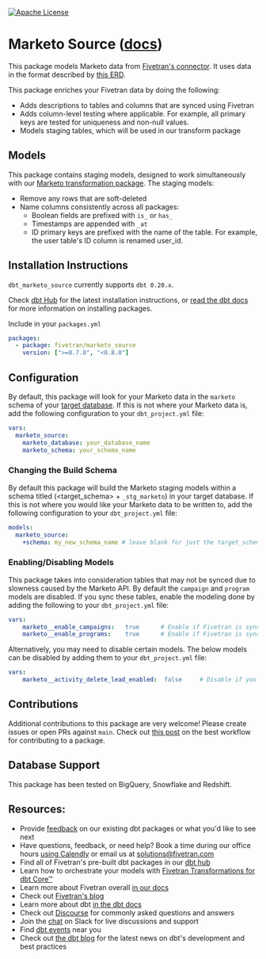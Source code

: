 [![Apache License](https://img.shields.io/badge/License-Apache%202.0-blue.svg)](https://opensource.org/licenses/Apache-2.0)
# Marketo Source ([docs](https://fivetran-dbt-marketo.netlify.app/#!/overview))

This package models Marketo data from [Fivetran's connector](https://fivetran.com/docs/applications/marketo). It uses data in the format described by [this ERD](https://fivetran.com/docs/applications/marketo#schema).

This package enriches your Fivetran data by doing the following:

* Adds descriptions to tables and columns that are synced using Fivetran
* Adds column-level testing where applicable. For example, all primary keys are tested for uniqueness and non-null values.
* Models staging tables, which will be used in our transform package

## Models

This package contains staging models, designed to work simultaneously with our [Marketo transformation package](https://github.com/fivetran/dbt_marketo). The staging models:

* Remove any rows that are soft-deleted
* Name columns consistently across all packages:
  * Boolean fields are prefixed with `is_` or `has_`
  * Timestamps are appended with `_at`
  * ID primary keys are prefixed with the name of the table. For example, the user table's ID column is renamed user_id.

## Installation Instructions
`dbt_marketo_source` currently supports `dbt 0.20.x`.

Check [dbt Hub](https://hub.getdbt.com/) for the latest installation instructions, or [read the dbt docs](https://docs.getdbt.com/docs/package-management) for more information on installing packages.

Include in your `packages.yml`

```yaml
packages:
  - package: fivetran/marketo_source
    version: [">=0.7.0", "<0.8.0"]
```

## Configuration
By default, this package will look for your Marketo data in the `marketo` schema of your [target database](https://docs.getdbt.com/docs/running-a-dbt-project/using-the-command-line-interface/configure-your-profile). If this is not where your Marketo data is, add the following configuration to your `dbt_project.yml` file:

```yml
vars:
  marketo_source:
    marketo_database: your_database_name
    marketo_schema: your_schema_name 
```

### Changing the Build Schema
By default this package will build the Marketo staging models within a schema titled (<target_schema> + `_stg_marketo`) in your target database. If this is not where you would like your Marketo data to be written to, add the following configuration to your `dbt_project.yml` file:

```yml
models:
  marketo_source:
    +schema: my_new_schema_name # leave blank for just the target_schema
```

### Enabling/Disabling Models
This package takes into consideration tables that may not be synced due to slowness caused by the Marketo API. By default the `campaign` and `program` models are disabled. If you sync these tables, enable the modeling done by adding the following to your `dbt_project.yml` file:
```yml
vars:
    marketo__enable_campaigns:   true      # Enable if Fivetran is syncing the campaign table
    marketo__enable_programs:    true      # Enable if Fivetran is syncing the program table
```

Alternatively, you may need to disable certain models. The below models can be disabled by adding them to your `dbt_project.yml` file:
```yml
vars:
    marketo__activity_delete_lead_enabled:  false     # Disable if you do not have the activity_delete_lead table 
```
## Contributions

Additional contributions to this package are very welcome! Please create issues
or open PRs against `main`. Check out 
[this post](https://discourse.getdbt.com/t/contributing-to-a-dbt-package/657) 
on the best workflow for contributing to a package.

## Database Support
This package has been tested on BigQuery, Snowflake and Redshift.

## Resources:
- Provide [feedback](https://www.surveymonkey.com/r/DQ7K7WW) on our existing dbt packages or what you'd like to see next
- Have questions, feedback, or need help? Book a time during our office hours [using Calendly](https://calendly.com/fivetran-solutions-team/fivetran-solutions-team-office-hours) or email us at solutions@fivetran.com
- Find all of Fivetran's pre-built dbt packages in our [dbt hub](https://hub.getdbt.com/fivetran/)
- Learn how to orchestrate your models with [Fivetran Transformations for dbt Core™](https://fivetran.com/docs/transformations/dbt)
- Learn more about Fivetran overall [in our docs](https://fivetran.com/docs)
- Check out [Fivetran's blog](https://fivetran.com/blog)
- Learn more about dbt [in the dbt docs](https://docs.getdbt.com/docs/introduction)
- Check out [Discourse](https://discourse.getdbt.com/) for commonly asked questions and answers
- Join the [chat](http://slack.getdbt.com/) on Slack for live discussions and support
- Find [dbt events](https://events.getdbt.com) near you
- Check out [the dbt blog](https://blog.getdbt.com/) for the latest news on dbt's development and best practices
